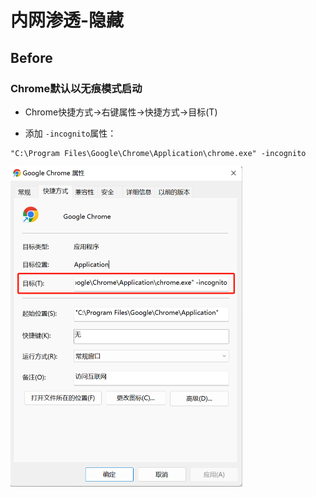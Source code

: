 # 内网渗透-隐藏

## Before

### Chrome默认以无痕模式启动

- Chrome快捷方式→右键属性→快捷方式→目标(T)

- 添加 `-incognito`属性：

```
"C:\Program Files\Google\Chrome\Application\chrome.exe" -incognito
```

<img src="images/202210081129886.png" alt="image-20221008112954845" style="zoom:50%;" />